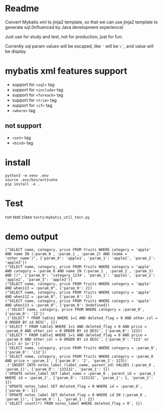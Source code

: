 
# Readme

Convert Mybatis xml to jinja2 template, so that we can use jinja2 template to generate sql.(Influenced by Java development experience)

Just use for study and test, not for production, just for fun.

Currently sql param values will be escaped, like `'` will be `\'`, and value will be display.

# mybatis xml features support

* support for `<sql>` tag
* support for `<include>` tag
* support for `<foreach>` tag
* support for `<trim>` tag
* support for `<if>` tag
* `<where>` tag

## not support

* `<set>` tag
* `<bind>` tag

# install

```
python3 -m venv .env
source .env/bin/activate
pip install -e .
```

# Test

run test class `tests/mybatis_util_test.py`


# demo output

```
("SELECT name, category, price FROM fruits WHERE category = 'apple' AND name IN (:param_0 , :param_1 , :param_2) AND (name = 'other_name')", {'param_0': 'apple1', 'param_1': 'apple2', 'param_2': 'apple3'})
("SELECT name, category, price FROM fruits WHERE category = 'apple' AND category = :param_0 AND name IN (:param_1 , :param_2 , :param_3) AND ()", {'param_0': 'category_1234', 'param_1': 'apple1', 'param_2': 'apple2', 'param_3': 'apple3'})
("SELECT name, category, price FROM fruits WHERE category = 'apple' AND when113 = :param_0", {'param_0': 2})
("SELECT name, category, price FROM fruits WHERE category = 'apple' AND when112 = :param_0", {'param_0': 1})
("SELECT name, category, price FROM fruits WHERE category = 'apple' AND when113 = :param_0", {'param_0': Undefined})
.('SELECT name, category, price FROM WHERE category = :param_0', {'param_0': '12'})
.('SELECT * FROM table1 WHERE 1=1 AND deleted_flag = 0 AND other_col = 0 ORDER BY id DESC', {})
('SELECT * FROM table1 WHERE 1=1 AND deleted_flag = 0 AND price = :param_0 AND other_col = 0 ORDER BY id DESC', {'param_0': 123})
('SELECT * FROM table1 WHERE 1=1 AND deleted_flag = 0 AND price = :param_0 AND other_col = 0 ORDER BY id DESC', {'param_0': "123' or (1=1) or 1='1"})
('SELECT name, category, price FROM fruits WHERE category = :param_0', {'param_0': 'c12'})
('SELECT name, category, price FROM fruits WHERE category = :param_0 AND price > :param_1', {'param_0': '2', 'param_1': 123})
.('INSERT INTO notes_label (label_name, parent_id) VALUES (:param_0 , :param_1)', {'param_0': '123132', 'param_1': 1})
('UPDATE notes_label SET label_name = :param_0 , parent_id = :param_1 WHERE id = :param_2', {'param_0': '123132', 'param_1': 1, 'param_2': 1})
('UPDATE notes_label SET deleted_flag = 0 WHERE id = :param_0', {'param_0': 1})
('UPDATE notes_label SET deleted_flag = 0 WHERE id IN (:param_0 , :param_1)', {'param_0': 1, 'param_1': 2})
('SELECT count(*) FROM notes_label WHERE deleted_flag = 0', {})
```